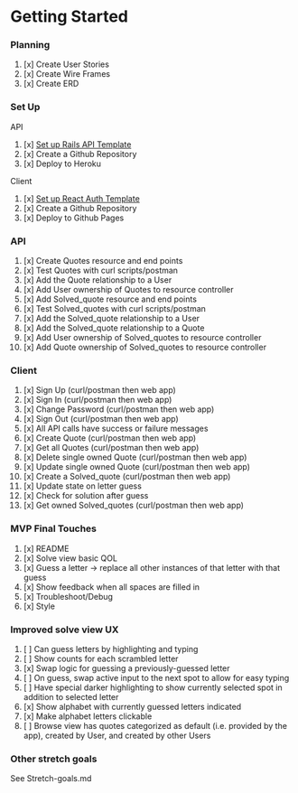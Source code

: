 # Getting Started

### Planning
1.  [x] Create User Stories
1.  [x] Create Wire Frames
1.  [x] Create ERD

### Set Up

API

1.  [x] [Set up Rails API Template](https://git.generalassemb.ly/ga-wdi-boston/rails-api-template)
1.  [x] Create a Github Repository
1.  [x] Deploy to Heroku

Client

1.  [x] [Set up React Auth Template](https://git.generalassemb.ly/ga-wdi-boston/react-auth-template)
1.  [x] Create a Github Repository
1.  [x] Deploy to Github Pages

### API
1.  [x] Create Quotes resource and end points
1.  [x] Test Quotes with curl scripts/postman
1.  [x] Add the Quote relationship to a User
1.  [x] Add User ownership of Quotes to resource controller
1.  [x] Add Solved_quote resource and end points
1.  [x] Test Solved_quotes with curl scripts/postman
1.  [x] Add the Solved_quote relationship to a User
1.  [x] Add the Solved_quote relationship to a Quote
1.  [x] Add User ownership of Solved_quotes to resource controller
1.  [x] Add Quote ownership of Solved_quotes to resource controller

### Client
1.  [x] Sign Up (curl/postman then web app)
1.  [x] Sign In (curl/postman then web app)
1.  [x] Change Password (curl/postman then web app)
1.  [x] Sign Out (curl/postman then web app)
1.  [x] All API calls have success or failure messages
1.  [x] Create Quote (curl/postman then web app)
1.  [x] Get all Quotes (curl/postman then web app)
1.  [x] Delete single owned Quote (curl/postman then web app)
1.  [x] Update single owned Quote (curl/postman then web app)
1.  [x] Create a Solved_quote (curl/postman then web app)
   1.  [x] Update state on letter guess
   1.  [x] Check for solution after guess
1.  [x] Get owned Solved_quotes (curl/postman then web app)

### MVP Final Touches
1.  [x] README
1.  [x] Solve view basic QOL
   1.  [x] Guess a letter -> replace all other instances of that letter with that guess
   1.  [x] Show feedback when all spaces are filled in
1.  [x] Troubleshoot/Debug
1.  [x] Style

### Improved solve view UX

1.  [ ] Can guess letters by highlighting and typing
1.  [ ] Show counts for each scrambled letter
1.  [x] Swap logic for guessing a previously-guessed letter
1.  [ ] On guess, swap active input to the next spot to allow for easy typing
   1.  [ ] Have special darker highlighting to show currently selected spot in addition to selected letter
1.  [x] Show alphabet with currently guessed letters indicated
   1.  [x] Make alphabet letters clickable
1.  [ ] Browse view has quotes categorized as default (i.e. provided by the app), created by User, and created by other Users

### Other stretch goals

See Stretch-goals.md
